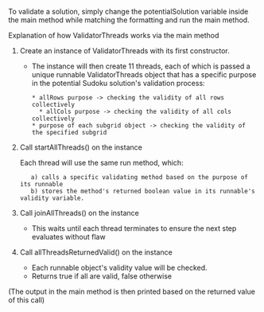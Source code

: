 To validate a solution, simply change the potentialSolution variable inside the main method
while matching the formatting and run the main method.

 Explanation of how ValidatorThreads works via the main method
  
  1) Create an instance of ValidatorThreads with its first constructor.
  
      * The instance will then create 11 threads, each of which is passed a unique 
        runnable ValidatorThreads object that has a specific purpose in
        the potential Sudoku solution's validation process:
  
  			* allRows purpose -> checking the validity of all rows collectively
 			  * allCols purpose -> checking the validity of all cols collectively
  			* purpose of each subgrid object -> checking the validity of the specified subgrid
  
  2) Call startAllThreads() on the instance
   
        Each thread will use the same run method, which:
    
     		a) calls a specific validating method based on the purpose of its runnable
     		b) stores the method's returned boolean value in its runnable's validity variable.
  
  3) Call joinAllThreads() on the instance
  	  
       * This waits until each thread terminates to ensure the next step evaluates without flaw
  
  4) Call allThreadsReturnedValid() on the instance
  
       * Each runnable object's validity value will be checked.
       * Returns true if all are valid, false otherwise
  		
(The output in the main method is then printed based on the returned value of this call)
